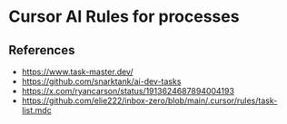 # Cursor AI Rules for processes

## References

- https://www.task-master.dev/
- https://github.com/snarktank/ai-dev-tasks
- https://x.com/ryancarson/status/1913624687894004193
- https://github.com/elie222/inbox-zero/blob/main/.cursor/rules/task-list.mdc
